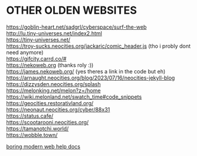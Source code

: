 ---
---
# OTHER OLDEN WEBSITES
<https://goblin-heart.net/sadgrl/cyberspace/surf-the-web>  
<http://lu.tiny-universes.net/index2.html>  
<https://tiny-universes.net/>  
<https://troy-sucks.neocities.org/jackaric/comic_header.js> (tho i probly dont need anymore)  
<https://gifcity.carrd.co/#>  
<https://nekoweb.org> (thanks roly :))  
<https://james.nekoweb.org/> (yes theres a link in the code but eh)  
<https://arnaught.neocities.org/blog/2023/07/16/neocities-jekyll-blog>  
<https://dizzysden.neocities.org/splash>  
<https://melonking.net/melon?z=/home>  
<https://wiki.melonland.net/swatch_time#code_snippets>  
<https://geocities.restorativland.org/>  
<https://neonaut.neocities.org/cyber/88x31>  
<https://status.cafe/>  
<https://scootarooni.neocities.org/>   
<https://tamanotchi.world/>  
<https://wobble.town/>  
   
[boring modern web help docs](/helpdump)
